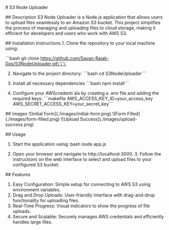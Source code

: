 \# S3 Node Uploader

\## Description S3 Node Uploader is a Node.js application that allows
users to upload files seamlessly to an Amazon S3 bucket. This project
simplifies the process of managing and uploading files to cloud storage,
making it efficient for developers and users who work with AWS S3.

\## Installation Instructions 1. Clone the repository to your local
machine using:

\`\`\`bash git clone
https://github.com/Sayan-Rajak-Das/S3NodeUploader.git\`\`\`

2. Navigate to the project directory: \`\`\`bash cd S3NodeUploader\`\`\`

3. Install all necessary dependencies \`\`\`bash npm install\`\`\`

4. Configure your AWScredenti als by creating a .env file and adding the
required keys: \`\`\`makefile AWS_ACCESS_KEY_ID=your_access_key
AWS_SECRET_ACCESS_KEY=your_secret_key\`\`\`

\## Images !\[Initial Form\](./images/initial-form.png) !\[Form
Filled\](./images/form-filled.png) !\[Upload
Success\](./images/upload-success.png)

\## Usage

 1. Start the application using: bash node app.js

2. Open your browser and navigate to http://localhost:3000. 3. Follow
the instructions on the web interface to select and upload files to your
configured S3 bucket.

\## Features

 1. Easy Configuration: Simple setup for connecting to AWS S3 using
environment variables. 
 2. Drag and Drop Uploads: User-friendly interface
with drag-and-drop functionality for uploading files. 
 3. Real-Time
Progress: Visual indicators to show the progress of file uploads. 
 4. Secure and Scalable: Securely manages AWS credentials and efficiently
handles large files.
